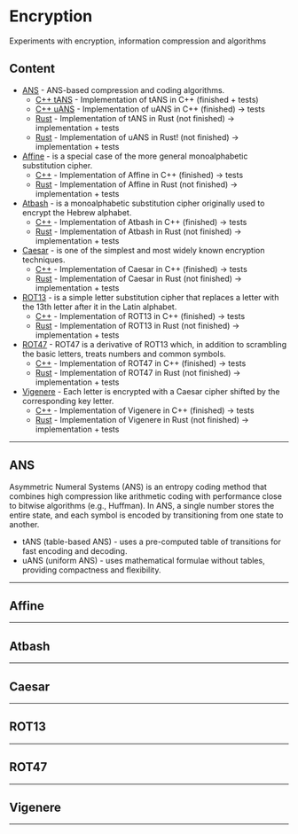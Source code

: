 # Encryption
Experiments with encryption, information compression and algorithms

## Content
* [ANS](#ans) - ANS-based compression and coding algorithms.
  * [C++ tANS](https://github.com/Andezion/Encryption/blob/main/ANS/C%2B%2B/tANS.h) - Implementation of tANS in C++ (finished + tests)
  * [C++ uANS](https://github.com/Andezion/Encryption/blob/main/ANS/C%2B%2B/uANS.h) - Implementation of uANS in C++ (finished) -> tests 
  * [Rust](#rust_tans) - Implementation of tANS in Rust (not finished) -> implementation + tests
  * [Rust](#rust_uans) - Implementation of uANS in Rust! (not finished) -> implementation + tests
* [Affine](#affine) - is a special case of the more general monoalphabetic substitution cipher.
  * [C++](https://github.com/Andezion/Encryption/blob/main/Affine/C%2B%2B/Affine.h) - Implementation of Affine in C++ (finished) -> tests
  * [Rust](#rust_affine) - Implementation of Affine in Rust (not finished) -> implementation + tests
* [Atbash](#atbash) - is a monoalphabetic substitution cipher originally used to encrypt the Hebrew alphabet.
  * [C++](https://github.com/Andezion/Encryption/blob/main/Atbash/C%2B%2B/Atbash.h) - Implementation of Atbash in C++ (finished) -> tests 
  * [Rust](#rust_atbash) - Implementation of Atbash in Rust (not finished) -> implementation + tests
* [Caesar](#caesar) - is one of the simplest and most widely known encryption techniques.
  * [C++](https://github.com/Andezion/Encryption/blob/main/Caesar/C%2B%2B/Caesar.h) - Implementation of Caesar in C++ (finished) -> tests 
  * [Rust](https://github.com/Andezion/Encryption/blob/main/Caesar/Rust/main.rs) - Implementation of Caesar in Rust (not finished) -> implementation + tests
* [ROT13](#rot_13) - is a simple letter substitution cipher that replaces a letter with the 13th letter after it in the Latin alphabet.
  * [C++](https://github.com/Andezion/Encryption/blob/main/ROT13/C%2B%2B/ROT13.h) - Implementation of ROT13 in C++ (finished) -> tests 
  * [Rust](#rust_rot_13) - Implementation of ROT13 in Rust (not finished) -> implementation + tests
* [ROT47](#rot_47) - ROT47 is a derivative of ROT13 which, in addition to scrambling the basic letters, treats numbers and common symbols.
  * [C++](https://github.com/Andezion/Encryption/blob/main/ROT47/C%2B%2B/ROT47.h) - Implementation of ROT47 in C++ (finished) -> tests 
  * [Rust](#rust_rot_47) - Implementation of ROT47 in Rust (not finished) -> implementation + tests
* [Vigenere](#vigenere) - Each letter is encrypted with a Caesar cipher shifted by the corresponding key letter.
  * [C++](https://github.com/Andezion/Encryption/blob/main/Vigenere/C%2B%2B/Vigenere.h)  - Implementation of Vigenere in C++ (finished) -> tests 
  * [Rust](#rust_vigenere) - Implementation of Vigenere in Rust (not finished) -> implementation + tests
 
---

## ANS
Asymmetric Numeral Systems (ANS) is an entropy coding method that combines high compression like arithmetic coding with performance close to bitwise algorithms (e.g., Huffman).
In ANS, a single number stores the entire state, and each symbol is encoded by transitioning from one state to another.
- tANS (table-based ANS) - uses a pre-computed table of transitions for fast encoding and decoding.
- uANS (uniform ANS) - uses mathematical formulae without tables, providing compactness and flexibility.

---

## Affine 

---

## Atbash

---

## Caesar

---

## ROT13

---

## ROT47

---

## Vigenere

---

